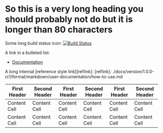 # So this is a very long heading you should probably not do but it is longer than 80 characters

Some long build status icon:
[![Build Status](https://travis-ci.org/FreelyGive/decoupled_auth.png)](https://travis-ci.org/FreelyGive/decoupled_auth)

A link in a bulleted list:

* [Documentation](./docs/version/1.0.0-rc1/format/markdown/user-documentation/how-to-use.md)

A long internal [reference style link][reflink]:
[reflink]: ./docs/version/1.0.0-rc1/format/markdown/user-documentation/how-to-use.md

| First Header  | Second Header | First Header  | Second Header | First Header  | Second Header |
| ------------- | ------------- | ------------- | ------------- | ------------- | ------------- |
| Content Cell  | Content Cell  | Content Cell  | Content Cell  | Content Cell  | Content Cell  |
| Content Cell  | Content Cell  | Content Cell  | Content Cell  | Content Cell  | Content Cell  |
